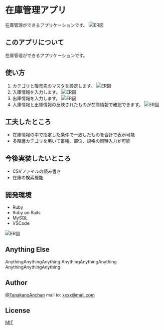 # 在庫管理アプリ
 
在庫管理ができるアプリケーションです。
![ER図](https://user-images.githubusercontent.com/57342731/72660153-d2ddef00-3a0c-11ea-989d-f0c5c8c15a03.png)

 
## このアプリについて
 
在庫管理ができるアプリケーションです。


## 使い方
 
1. カテゴリと販売先のマスタを設定します。
![ER図](https://user-images.githubusercontent.com/57342731/72660153-d2ddef00-3a0c-11ea-989d-f0c5c8c15a03.png)
2. 入庫情報を入力します。
![ER図](https://user-images.githubusercontent.com/57342731/72660153-d2ddef00-3a0c-11ea-989d-f0c5c8c15a03.png)
3. 出庫情報を入力します。
![ER図](https://user-images.githubusercontent.com/57342731/72660153-d2ddef00-3a0c-11ea-989d-f0c5c8c15a03.png)
4. 入庫情報と出庫情報の反映されたものが在庫情報で確認できます。
![ER図](https://user-images.githubusercontent.com/57342731/72660153-d2ddef00-3a0c-11ea-989d-f0c5c8c15a03.png)

## 工夫したところ

- 在庫情報の中で指定した条件で一致したものを合計で表示可能
- 多階層カテゴリを用いて畜種、部位、規格の同時入力が可能

## 今後実装したいところ

- CSVファイルの読み書き
- 在庫の検索機能
 
## 開発環境
 
- Ruby
- Ruby on Rails
- MySQL
- VSCode

![ER図](https://user-images.githubusercontent.com/57342731/72622159-ff9af380-3985-11ea-86d7-0eb4c6b3d18d.png)
 
## Anything Else
 
AnythingAnythingAnything
AnythingAnythingAnything
AnythingAnythingAnything
 
## Author
 
[@TanakanoAnchan](https://twitter.com/TanakanoAnchan)
mail to: xxxx@mail.com
 
## License
 
[MIT](http://TomoakiTANAKA.mit-license.org)</blockquote>

<!-- ## stocksテーブル
|column|Type|Options|
|------|----|-------|
|lot|string|null: false|
|box|integer|null: false|
|weight|decimal|null: false|
|status|string|null: false|
|category_id|d|foreign_key: true|
### Association
- belongs_to :category
- has_one :delivery


## customersテーブル
|column|Type|Options|
|------|----|-------|
|han_code|string|null: false|
|han_name|string|null: false|
|ten_code|string||
|ten_name|string||
### Association
- has_many :deliveries


## deliveriesテーブル
|column|Type|Options|
|------|----|-------|
|han_year|string|null: false|
|han_month|string|null: false|
|han_day|string|null: false|
|price|integer|null: false|
|stock_id|references|foreign_key: true|
|customer_id|references|foreign_key: true|
### Association
- belongs_to :stock
- belongs_to :customer


## categoriesテーブル
|column|Type|Options|
|------|----|-------|
|code|string||
|genre|string||
|ancestry|string||
### Association
- has_many :stocks

## usersテーブル
|column|Type|Options|
|------|----|-------|
|email|string|null: false, unique: true|
|encrypted_password|string|null: faise| -->
